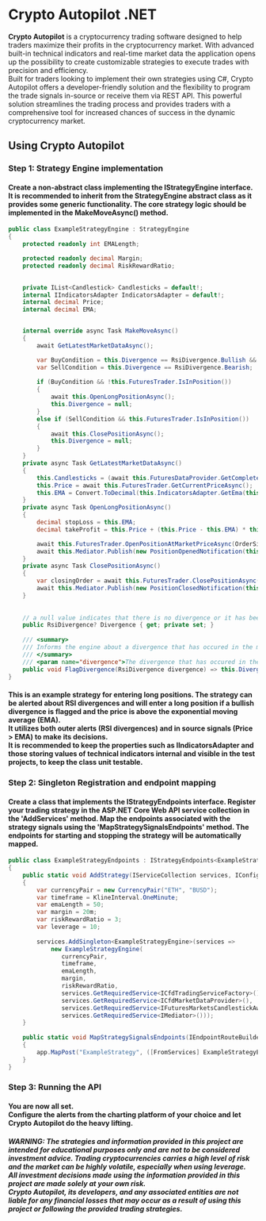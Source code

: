 # Crypto Autopilot .NET

**Crypto Autopilot** is a cryptocurrency trading software designed to help traders maximize their profits in the cryptocurrency market.
With advanced built-in technical indicators and real-time market data the application opens up the possibility to create customizable strategies to execute trades with precision and efficiency.
<br>Built for traders looking to implement their own strategies using C#, Crypto Autopilot offers a developer-friendly solution and the flexibility to program the trade signals in-source or receive them via REST API. 
This powerful solution streamlines the trading process and provides traders with a comprehensive tool for increased chances of success in the dynamic cryptocurrency market.<br>



## Using Crypto Autopilot


### Step 1: Strategy Engine implementation
#### Create a non-abstract class implementing the IStrategyEngine interface. <br>It is recommended to inherit from the StrategyEngine abstract class as it provides some generic functionality. The core strategy logic should be implemented in the MakeMoveAsync() method.<br>

```csharp
public class ExampleStrategyEngine : StrategyEngine
{
    protected readonly int EMALength;

    protected readonly decimal Margin;
    protected readonly decimal RiskRewardRatio;

    
    private IList<Candlestick> Candlesticks = default!;
    internal IIndicatorsAdapter IndicatorsAdapter = default!;
    internal decimal Price;
    internal decimal EMA;


    internal override async Task MakeMoveAsync()
    {
        await GetLatestMarketDataAsync();

        var BuyCondition = this.Divergence == RsiDivergence.Bullish && this.Price > this.EMA;
        var SellCondition = this.Divergence == RsiDivergence.Bearish;
        
        if (BuyCondition && !this.FuturesTrader.IsInPosition())
        {
            await this.OpenLongPositionAsync();
            this.Divergence = null;
        }
        else if (SellCondition && this.FuturesTrader.IsInPosition())
        {
            await this.ClosePositionAsync();
            this.Divergence = null;
        }
    }
    private async Task GetLatestMarketDataAsync()
    {
        this.Candlesticks = (await this.FuturesDataProvider.GetCompletedCandlesticksAsync(this.CurrencyPair.Name, this.KlineInterval)).ToList();
        this.Price = await this.FuturesTrader.GetCurrentPriceAsync();
        this.EMA = Convert.ToDecimal(this.IndicatorsAdapter.GetEma(this.EMALength).Last().Ema);
    }
    private async Task OpenLongPositionAsync()
    {
        decimal stopLoss = this.EMA;
        decimal takeProfit = this.Price + (this.Price - this.EMA) * this.RiskRewardRatio;

        await this.FuturesTrader.OpenPositionAtMarketPriceAsync(OrderSide.Buy, this.Margin, stopLoss, takeProfit);
        await this.Mediator.Publish(new PositionOpenedNotification(this.Candlesticks.Last(), this.FuturesTrader.Position!));
    }
    private async Task ClosePositionAsync()
    {
        var closingOrder = await this.FuturesTrader.ClosePositionAsync();
        await this.Mediator.Publish(new PositionClosedNotification(this.Candlesticks.Last(), closingOrder));
    }
    
    
    // a null value indicates that there is no divergence or it has been consumed
    public RsiDivergence? Divergence { get; private set; }
    
    /// <summary>
    /// Informs the engine about a divergence that has occured in the market
    /// </summary>
    /// <param name="divergence">The divergence that has occured in the market</param>
    public void FlagDivergence(RsiDivergence divergence) => this.Divergence = divergence;
}
```

#### This is an example strategy for entering long positions. The strategy can be alerted about RSI divergences and will enter a long position if a bullish divergence is flagged and the price is above the exponential moving average (EMA).<br>It utilizes both outer alerts (RSI divergences) and in source signals (Price > EMA) to make its decisions.<br>It is recommended to keep the properties such as IIndicatorsAdapter and those storing values of technical indicators internal and visible in the test projects, to keep the class unit testable.<br>


### Step 2: Singleton Registration and endpoint mapping
#### Create a class that implements the IStrategyEndpoints<YourStrategy> interface. Register your trading strategy in the ASP.NET Core Web API service collection in the 'AddServices' method. Map the endpoints associated with the strategy signals using the 'MapStrategySignalsEndpoints' method. The endpoints for starting and stopping the strategy will be automatically mapped.

```csharp
public class ExampleStrategyEndpoints : IStrategyEndpoints<ExampleStrategyEngine>
{
    public static void AddStrategy(IServiceCollection services, IConfiguration configuration)
    {
        var currencyPair = new CurrencyPair("ETH", "BUSD");
        var timeframe = KlineInterval.OneMinute;
        var emaLength = 50;
        var margin = 20m;
        var riskRewardRatio = 3;
        var leverage = 10;
        
        services.AddSingleton<ExampleStrategyEngine>(services => 
            new ExampleStrategyEngine(
               currencyPair,
               timeframe,
               emaLength,
               margin,
               riskRewardRatio,
               services.GetRequiredService<ICfdTradingServiceFactory>().Create(currencyPair, leverage, services),
               services.GetRequiredService<ICfdMarketDataProvider>(),
               services.GetRequiredService<IFuturesMarketsCandlestickAwaiterFactory>().Create(currencyPair, timeframe, services),
               services.GetRequiredService<IMediator>()));
    }
    
    public static void MapStrategySignalsEndpoints(IEndpointRouteBuilder app)
    {
        app.MapPost("ExampleStrategy", ([FromServices] ExampleStrategyEngine engine, [FromQuery] RsiDivergence divergence) => engine.FlagDivergence(divergence)).WithTags(nameof(ExampleStrategyEngine));
    }
}
```


### Step 3: Running the API
#### You are now all set.<br>Configure the alerts from the charting platform of your choice and let Crypto Autopilot do the heavy lifting.<br>



##### WARNING: The strategies and information provided in this project are intended for educational purposes only and are not to be considered investment advice. Trading cryptocurrencies carries a high level of risk and the market can be highly volatile, especially when using leverage.<br>All investment decisions made using the information provided in this project are made solely at your own risk.<br>Crypto Autopilot, its developers, and any associated entities are not liable for any financial losses that may occur as a result of using this project or following the provided trading strategies.<br>
